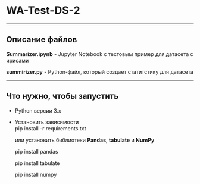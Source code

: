# WA-Test-DS-2
 
 -----------------------------------------------------------------
 
## Описание файлов

__Summarizer.ipynb__ - Jupyter Notebook с тестовым пример для датасета с ирисами

__summirizer.py__ - Python-файл, который создает статитстику для датасета

-------------------------------------------------------------------

## Что нужно, чтобы запустить

- Python версии 3.x

- Установить зависимости  
  pip install -r requirements.txt

  или установить библиотеки __Pandas__, __tabulate__ и __NumPy__

  pip install pandas
 
  pip install tabulate

  pip install numpy



